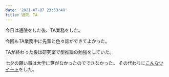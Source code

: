 ```yaml
---
date: '2021-07-07 23:53:48'
title: 通院、TA
---
```


今日は通院をした後、TA業務をした。

今回もTA業務中に先輩と色々話ができてよかった。

TAが終わった後は研究室で型推論の勉強をしていた。

七夕の願い事は大学に笹がなかったのでできなかった。
その代わりに[こんなツイート](https://twitter.com/cordx56/status/1412756697060298752)をした。
